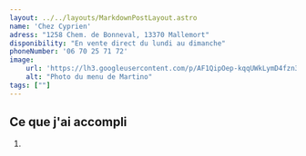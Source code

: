 ```yaml
---
layout: ../../layouts/MarkdownPostLayout.astro
name: 'Chez Cyprien'
adress: "1258 Chem. de Bonneval, 13370 Mallemort"
disponibility: "En vente direct du lundi au dimanche"
phoneNumber: '06 70 25 71 72'
image:
    url: 'https://lh3.googleusercontent.com/p/AF1QipOep-kqqUWkLymD4fzn3HwvFAs__rPhGpho_vpB=s1360-w1360-h1020'
    alt: "Photo du menu de Martino"
tags: [""]
---
```


## Ce que j'ai accompli

1.  
